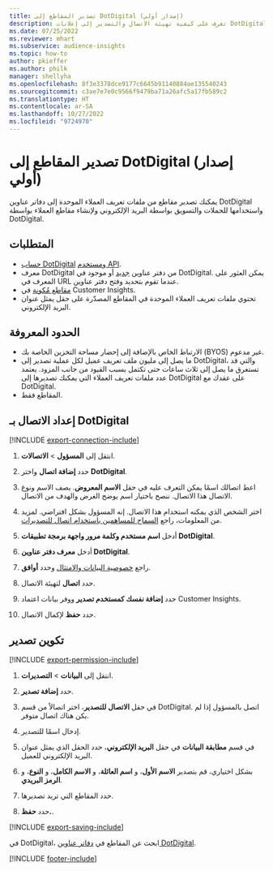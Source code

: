 ```yaml
---
title: تصدير المقاطع إلى DotDigital (إصدار أولي)
description: تعرف على كيفية تهيئة الاتصال والتصدير إلى إعلانات DotDigital.
ms.date: 07/25/2022
ms.reviewer: mhart
ms.subservice: audience-insights
ms.topic: how-to
author: pkieffer
ms.author: philk
manager: shellyha
ms.openlocfilehash: 8f3e3378dce9177c6645b91140884ae135540243
ms.sourcegitcommit: c3ae7e7e0c9566f9479ba71a26afc5a17fb589c2
ms.translationtype: HT
ms.contentlocale: ar-SA
ms.lasthandoff: 10/27/2022
ms.locfileid: "9724970"
---
```

# <a name="export-segments-to-dotdigital-preview"></a>تصدير المقاطع إلى DotDigital (إصدار أولي)

يمكنك تصدير مقاطع من ملفات تعريف العملاء الموحدة إلى دفاتر عناوين DotDigital واستخدامها للحملات والتسويق بواسطة البريد الإلكتروني ولإنشاء مقاطع العملاء بواسطة DotDigital.

## <a name="prerequisites"></a>المتطلبات

- [حساب DotDigital](https://dotdigital.com/) و[مستخدم API](https://support.dotdigital.com/hc/articles/115001718730-How-do-I-create-an-API-user).
- معرف DotDigital من دفتر عناوين [جديد](https://support.dotdigital.com/hc/articles/212211968-Creating-an-address-book) أو موجود في DotDigital. يمكن العثور على المعرف في URL عندما تقوم بتحديد وفتح دفتر عناوين.
- [مقاطع مُكونة](segments.md) في Customer Insights.
- تحتوي ملفات تعريف العملاء الموحدة في المقاطع المصدّرة على حقل يمثل عنوان البريد الإلكتروني.

## <a name="known-limitations"></a>الحدود المعروفة

- الارتباط الخاص بالإضافة إلى إحضار مساحة التخزين الخاصة بك (BYOS) غير مدعوم.
- ما يصل إلى مليون ملف تعريف عميل لكل عملية تصدير إلى DotDigital، والتي قد تستغرق ما يصل إلى ثلاث ساعات حتى تكتمل بسبب القيود من جانب المزود. يعتمد عدد ملفات تعريف العملاء التي يمكنك تصديرها إلى DotDigital على عقدك مع DotDigital.
- المقاطع فقط.

## <a name="set-up-connection-to-dotdigital"></a>إعداد الاتصال بـ DotDigital

[!INCLUDE [export-connection-include](includes/export-connection-admn.md)]

1. انتقل إلى **المسؤول** > **الاتصالات**.

1. حدد **إضافة اتصال** واختر **DotDigital**.

1. اعط اتصالك اسمًا يمكن التعرف عليه في حقل **الاسم المعروض**. يصف الاسم ونوع الاتصال هذا الاتصال. ننصح باختيار اسم يوضح الغرض والهدف من الاتصال.

1. اختر الشخص الذي يمكنه استخدام هذا الاتصال. إنه المسؤول بشكل افتراضي. لمزيد من المعلومات، راجع [السماح للمساهمين باستخدام اتصال للتصديرات](connections.md#allow-contributors-to-use-a-connection-for-exports).

1. أدخل **اسم مستخدم وكلمة مرور واجهة برمجة تطبيقات DotDigital**.

1. أدخل **معرف دفتر عناوين DotDigital**.

1. راجع [خصوصية البيانات والامتثال](connections.md#data-privacy-and-compliance) وحدد **أوافق**.

1. حدد **اتصال** لتهيئة الاتصال.

1. حدد **إضافة نفسك كمستخدم تصدير** ووفر بيانات اعتماد Customer Insights.

1. حدد **حفظ** لإكمال الاتصال.

## <a name="configure-an-export"></a>تكوين تصدير

[!INCLUDE [export-permission-include](includes/export-permission.md)]

1. انتقل إلى **البيانات** > **التصديرات**.

1. حدد **إضافة تصدير**.

1. في حقل **الاتصال للتصدير**، اختر اتصالاً من قسم DotDigital. اتصل بالمسؤول إذا لم يكن هناك اتصال متوفر.

1. إدخال اسمًا للتصدير.

1. في قسم **مطابقة البيانات** في حقل **البريد الإلكتروني**، حدد الحقل الذي يمثل عنوان البريد الإلكتروني للعميل.

1. بشكل اختياري، قم بتصدير **الاسم الأول**، و **اسم العائلة**، و **الاسم الكامل**، و **النوع**، و **الرمز البريدي**.

1. حدد المقاطع التي تريد تصديرها.

1. حدد **حفظ.**.

[!INCLUDE [export-saving-include](includes/export-saving.md)]

في DotDigital، ابحث عن المقاطع في [دفاتر عناوين DotDigital](https://support.dotdigital.com/hc/articles/212211968-Creating-an-address-book).

[!INCLUDE [footer-include](includes/footer-banner.md)]
